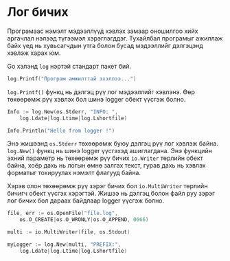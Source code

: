 # Лог бичих

Програмаас нэмэлт мэдээллүүд хэвлэх замаар оношилгоо хийх аргачлал нэлээд түгээмэл хэрэглэгддэг. Тухайлбал програмыг ажиллаж байх үед нь хувьсагчдын утга болон бусад мэдээллийг дэлгэцэнд хэвлэж харах юм.

Go хэлэнд `log` нэртэй стандарт пакет бий.

```go
log.Printf("Програм амжилттай эхэллээ...")
```

`log.Printf()` функц нь дэлгэц рүү лог мэдээллийг хэвлэнэ. Өөр төхөөрөмж рүү хэвлэх бол шинэ logger обект үүсгэж болно.

```go
Info := log.New(os.Stderr, "INFO: ",
    log.Ldate|log.Ltime|log.Lshortfile)

Info.Println("Hello from logger !")
```

Энэ жишээнд `os.Stderr` төхөөрөмж буюу дэлгэц рүү лог хэвлэж байна.
`log.New()` функц нь шинэ logger үүсгэхэд ашиглагдана. Энэ функцийн эхний параметр нь төхөөрөмж рүү бичих `io.Writer` төрлийн обект байна, хоёр дахь нь логын өмнө залгах текст, гурав дахь нь хэвлэх форматыг тохируулах нэмэлт флагууд байна.

Хэрэв олон төхөөрөмж рүү зэрэг бичих бол `io.MultiWriter` төрлийн бичигч обект үүсгэх хэрэгтэй. Жишээ нь дэлгэц болон файл руу зэрэг лог бичих бол дараах байдлаар logger үүсгэж болно.

```go
file, err := os.OpenFile("file.log",
	os.O_CREATE|os.O_WRONLY|os.O_APPEND, 0666)

multi := io.MultiWriter(file, os.Stdout)

myLogger := log.New(multi, "PREFIX:",
	log.Ldate|log.Ltime|log.Lshortfile)
```
